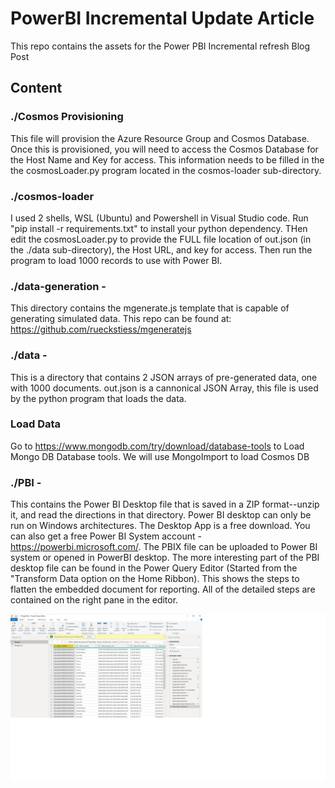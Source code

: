 # PowerBI Incremental Update Article
This repo contains the assets for the Power PBI Incremental refresh Blog Post

## Content

### ./Cosmos Provisioning 
This file will provision the Azure Resource Group and Cosmos Database.  Once this is provisioned, you will need to access the Cosmos Database for the Host Name and Key for access.  This information needs to be filled in the the cosmosLoader.py program located in the cosmos-loader sub-directory.

### ./cosmos-loader
I used 2 shells, WSL (Ubuntu) and Powershell in Visual Studio code.  Run "pip install -r requirements.txt" to install your python dependency. THen edit the cosmosLoader.py to provide the FULL file location of out.json (in the ./data sub-directory), the Host URL, and key for access.  Then run the program to load 1000 records to use with Power BI.

### ./data-generation - 
This directory contains the mgenerate.js template that is capable of generating simulated data.  This repo can be found at: https://github.com/rueckstiess/mgeneratejs

### ./data - 
This is a directory that contains 2 JSON arrays of pre-generated data, one with 1000 documents.  out.json is a cannonical JSON Array, this file is used by the
python program that loads the data.

### Load Data
Go to https://www.mongodb.com/try/download/database-tools to Load Mongo DB Database tools.  We will use MongoImport to load Cosmos DB

### ./PBI - 
This contains the Power BI Desktop file that is saved in a ZIP format--unzip it, and read the directions in that directory.  Power BI desktop can only be run on Windows architectures.  The Desktop App is a free download.  You can also get a free Power BI System account - https://powerbi.microsoft.com/.  The PBIX file can be uploaded to Power BI system or opened in PowerBI desktop.  The more interesting part of the PBI desktop file can be found in the Power Query Editor (Started from the "Transform Data option on the Home Ribbon).  This shows the steps to flatten the embedded document for reporting.  All of the detailed steps are contained on the right pane in the editor.

![Power Query Editor](https://github.com/johndohoneyjr/PowerBI-Incremental-update-article/blob/main/images/PQE.jpg "Power Query - Flatten Steps")